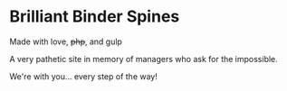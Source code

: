 # Brilliant Binder Spines

Made with love, ~~php~~, and gulp

A very pathetic site in memory of managers who ask for the impossible.

We're with you... every step of the way!
